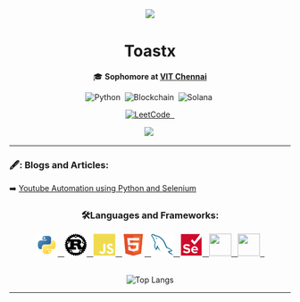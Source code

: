 
<div id="header" align="center">
  <img src="https://pbs.twimg.com/media/E-OFkpyVkAMAGKB?format=png&name=360x360" width="250"/>
</div>
<div align = "center">
   
  # Toastx
  
  🎓 **Sophomore at [VIT Chennai](https://chennai.vit.ac.in)**
 
  <img src="https://img.shields.io/badge/-Python-important" alt="Python"/>&nbsp;
  <img src="https://img.shields.io/badge/-Blockchain-blue" alt="Blockchain"/>&nbsp;
  <img src="https://img.shields.io/badge/-Solana-blueviolet" alt="Solana"/>&nbsp;
  
  <a href = "https://leetcode.com/toastx/">
  <img src="https://img.shields.io/badge/-LeetCode-CC7722" alt = "LeetCode">&nbsp;&nbsp;
    </a>
  
  
   
  
  
  
  <img src="https://pbs.twimg.com/media/E9uj0NDX0AAPE9g?format=png&name=360x360" width ="50"/>&nbsp;
  
  
  
 </div>
 
 ---
 
 ### 🖋️: Blogs and Articles:
  ➡️ [Youtube Automation using Python and Selenium](https://www.geeksforgeeks.org/search-and-play-youtube-music-with-selenium-in-python)
  
  
 <div id="header" align="center">
  
 ### 🛠️Languages and Frameworks:
 
<div>
  <a href = "https://www.python.org">
  <img src="https://github.com/devicons/devicon/blob/master/icons/python/python-original.svg" width="40" height="40"/"https://www.python.org">&nbsp;&nbsp;
    </a>
  <a href = "https://www.rust-lang.org">
  <img src="https://github.com/devicons/devicon/blob/master/icons/rust/rust-plain.svg" width="40" height="40"/>&nbsp;&nbsp;
  </a>
  <a href = "https://www.javascript.com">
  <img src="https://github.com/devicons/devicon/blob/master/icons/javascript/javascript-plain.svg" width="40" height="40"/>&nbsp;&nbsp;
  </a>
  <a href = "https://html.com">
  <img src="https://github.com/devicons/devicon/blob/master/icons/html5/html5-original.svg" width="40" height="40"/>&nbsp;&nbsp;
  </a>
  <a href = "https://www.mysql.com">
  <img src="https://github.com/devicons/devicon/blob/master/icons/mysql/mysql-original.svg" width="40" height="40"/>&nbsp;&nbsp;
  </a>
  <a href = "https://www.selenium.dev">
  <img src="https://github.com/devicons/devicon/blob/master/icons/selenium/selenium-original.svg" width="40" height="40"/>&nbsp;&nbsp;
  </a>
  <a href = "https://www.hikari-py.dev">
  <img src="https://www.hikari-py.dev/logo.png" width="40" height="40"/>&nbsp;&nbsp;
  </a>
  <a href = "https://solana.com">
  <img src="https://cryptologos.cc/logos/solana-sol-logo.png" width="40" height="40"/>&nbsp;&nbsp;
  </a>
  <br>
  
  </br>
  
  ![Top Langs](https://github-readme-stats.vercel.app/api/top-langs/?username=toastx&layout=compact&theme=tokyonight)
  
  
</div>
</div>

---
<div>


</div>

